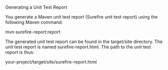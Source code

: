 Generating a Unit Test Report

You generate a Maven unit test report (Surefire unit test report) using the following Maven command:

mvn surefire-report:report

The generated unit test report can be found in the target/site directory. The unit test report is named surefire-report.html. The path to the unit test report is thus:

your-project/target/site/surefire-report.html

